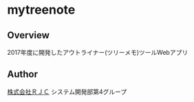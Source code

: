 # mytreenote

## Overview
2017年度に開発したアウトライナー(ツリーメモ)ツールWebアプリ

## Author
[株式会社ＲＪＣ](https://www.r-jc.jp/) システム開発部第4グループ
